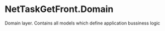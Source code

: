 # NetTaskGetFront.Domain

Domain layer. Contains all models which define application bussiness logic

